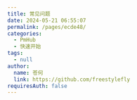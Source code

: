 ```yaml
---
title: 常见问题
date: 2024-05-21 06:55:07
permalink: /pages/ecde48/
categories: 
  - PmHub
  - 快速开始
tags: 
  - null
author: 
  name: 苍何
  link: https://github.com/freestylefly
requiresAuth: false
---
```

